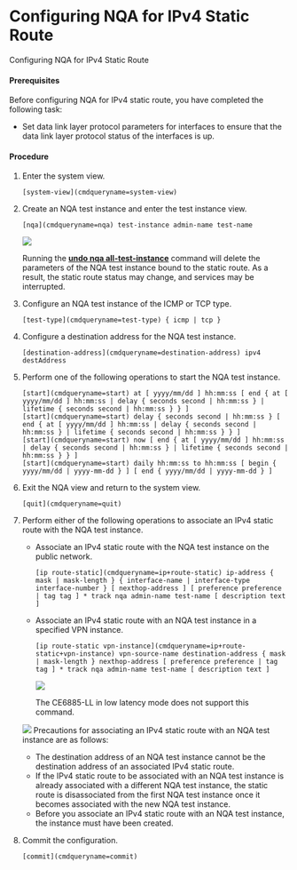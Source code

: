 Configuring NQA for IPv4 Static Route
=====================================

Configuring NQA for IPv4 Static Route

#### Prerequisites

Before configuring NQA for IPv4 static route, you have completed the following task:

* Set data link layer protocol parameters for interfaces to ensure that the data link layer protocol status of the interfaces is up.

#### Procedure

1. Enter the system view.
   
   
   ```
   [system-view](cmdqueryname=system-view)
   ```
2. Create an NQA test instance and enter the test instance view.
   
   
   ```
   [nqa](cmdqueryname=nqa) test-instance admin-name test-name
   ```
   ![](public_sys-resources/note_3.0-en-us.png) 
   
   Running the [**undo nqa all-test-instance**](cmdqueryname=undo+nqa+all-test-instance) command will delete the parameters of the NQA test instance bound to the static route. As a result, the static route status may change, and services may be interrupted.
3. Configure an NQA test instance of the ICMP or TCP type.
   
   
   ```
   [test-type](cmdqueryname=test-type) { icmp | tcp }
   ```
4. Configure a destination address for the NQA test instance.
   
   
   ```
   [destination-address](cmdqueryname=destination-address) ipv4 destAddress
   ```
5. Perform one of the following operations to start the NQA test instance.
   
   
   ```
   [start](cmdqueryname=start) at [ yyyy/mm/dd ] hh:mm:ss [ end { at [ yyyy/mm/dd ] hh:mm:ss | delay { seconds second | hh:mm:ss } | lifetime { seconds second | hh:mm:ss } } ]
   [start](cmdqueryname=start) delay { seconds second | hh:mm:ss } [ end { at [ yyyy/mm/dd ] hh:mm:ss | delay { seconds second | hh:mm:ss } | lifetime { seconds second | hh:mm:ss } } ]
   [start](cmdqueryname=start) now [ end { at [ yyyy/mm/dd ] hh:mm:ss | delay { seconds second | hh:mm:ss } | lifetime { seconds second | hh:mm:ss } } ]
   [start](cmdqueryname=start) daily hh:mm:ss to hh:mm:ss [ begin { yyyy/mm/dd | yyyy-mm-dd } ] [ end { yyyy/mm/dd | yyyy-mm-dd } ]
   ```
6. Exit the NQA view and return to the system view.
   
   
   ```
   [quit](cmdqueryname=quit)
   ```
7. Perform either of the following operations to associate an IPv4 static route with the NQA test instance.
   
   
   * Associate an IPv4 static route with the NQA test instance on the public network.
     ```
     [ip route-static](cmdqueryname=ip+route-static) ip-address { mask | mask-length } { interface-name | interface-type interface-number } [ nexthop-address ] [ preference preference | tag tag ] * track nqa admin-name test-name [ description text ]
     ```
   * Associate an IPv4 static route with an NQA test instance in a specified VPN instance.
     ```
     [ip route-static vpn-instance](cmdqueryname=ip+route-static+vpn-instance) vpn-source-name destination-address { mask | mask-length } nexthop-address [ preference preference | tag tag ] * track nqa admin-name test-name [ description text ]
     ```
     ![](public_sys-resources/note_3.0-en-us.png) 
     
     The CE6885-LL in low latency mode does not support this command.
   
   ![](public_sys-resources/note_3.0-en-us.png) Precautions for associating an IPv4 static route with an NQA test instance are as follows:
   * The destination address of an NQA test instance cannot be the destination address of an associated IPv4 static route.
   * If the IPv4 static route to be associated with an NQA test instance is already associated with a different NQA test instance, the static route is disassociated from the first NQA test instance once it becomes associated with the new NQA test instance.
   * Before you associate an IPv4 static route with an NQA test instance, the instance must have been created.
8. Commit the configuration.
   
   
   ```
   [commit](cmdqueryname=commit)
   ```